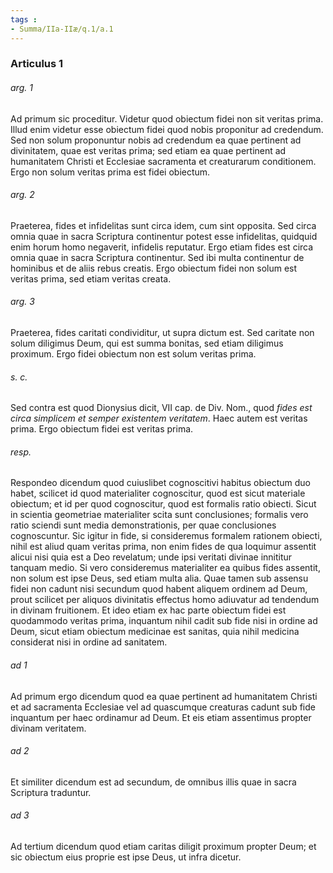 ```yaml
---
tags : 
- Summa/IIa-IIæ/q.1/a.1
---
```


### Articulus 1

###### arg. 1
Ad primum sic proceditur. Videtur quod obiectum fidei non sit veritas prima. Illud enim videtur esse obiectum fidei quod nobis proponitur ad credendum. Sed non solum proponuntur nobis ad credendum ea quae pertinent ad divinitatem, quae est veritas prima; sed etiam ea quae pertinent ad humanitatem Christi et Ecclesiae sacramenta et creaturarum conditionem. Ergo non solum veritas prima est fidei obiectum.

###### arg. 2
Praeterea, fides et infidelitas sunt circa idem, cum sint opposita. Sed circa omnia quae in sacra Scriptura continentur potest esse infidelitas, quidquid enim horum homo negaverit, infidelis reputatur. Ergo etiam fides est circa omnia quae in sacra Scriptura continentur. Sed ibi multa continentur de hominibus et de aliis rebus creatis. Ergo obiectum fidei non solum est veritas prima, sed etiam veritas creata.

###### arg. 3
Praeterea, fides caritati condividitur, ut supra dictum est. Sed caritate non solum diligimus Deum, qui est summa bonitas, sed etiam diligimus proximum. Ergo fidei obiectum non est solum veritas prima.

###### s. c.
Sed contra est quod Dionysius dicit, VII cap. de Div. Nom., quod *fides est circa simplicem et semper existentem veritatem*. Haec autem est veritas prima. Ergo obiectum fidei est veritas prima.

###### resp.
Respondeo dicendum quod cuiuslibet cognoscitivi habitus obiectum duo habet, scilicet id quod materialiter cognoscitur, quod est sicut materiale obiectum; et id per quod cognoscitur, quod est formalis ratio obiecti. Sicut in scientia geometriae materialiter scita sunt conclusiones; formalis vero ratio sciendi sunt media demonstrationis, per quae conclusiones cognoscuntur. Sic igitur in fide, si consideremus formalem rationem obiecti, nihil est aliud quam veritas prima, non enim fides de qua loquimur assentit alicui nisi quia est a Deo revelatum; unde ipsi veritati divinae innititur tanquam medio. Si vero consideremus materialiter ea quibus fides assentit, non solum est ipse Deus, sed etiam multa alia. Quae tamen sub assensu fidei non cadunt nisi secundum quod habent aliquem ordinem ad Deum, prout scilicet per aliquos divinitatis effectus homo adiuvatur ad tendendum in divinam fruitionem. Et ideo etiam ex hac parte obiectum fidei est quodammodo veritas prima, inquantum nihil cadit sub fide nisi in ordine ad Deum, sicut etiam obiectum medicinae est sanitas, quia nihil medicina considerat nisi in ordine ad sanitatem.

###### ad 1
Ad primum ergo dicendum quod ea quae pertinent ad humanitatem Christi et ad sacramenta Ecclesiae vel ad quascumque creaturas cadunt sub fide inquantum per haec ordinamur ad Deum. Et eis etiam assentimus propter divinam veritatem.

###### ad 2
Et similiter dicendum est ad secundum, de omnibus illis quae in sacra Scriptura traduntur.

###### ad 3
Ad tertium dicendum quod etiam caritas diligit proximum propter Deum; et sic obiectum eius proprie est ipse Deus, ut infra dicetur.

